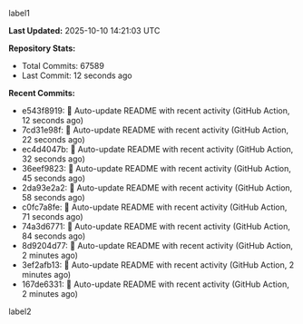 
label1 
<!-- ACTIVITY_START -->
**Last Updated:** 2025-10-10 14:21:03 UTC

**Repository Stats:**
- Total Commits: 67589
- Last Commit: 12 seconds ago

**Recent Commits:**
- e543f8919: 🤖 Auto-update README with recent activity (GitHub Action, 12 seconds ago)
- 7cd31e98f: 🤖 Auto-update README with recent activity (GitHub Action, 22 seconds ago)
- ec4d4047b: 🤖 Auto-update README with recent activity (GitHub Action, 32 seconds ago)
- 36eef9823: 🤖 Auto-update README with recent activity (GitHub Action, 45 seconds ago)
- 2da93e2a2: 🤖 Auto-update README with recent activity (GitHub Action, 58 seconds ago)
- c0fc7a8fe: 🤖 Auto-update README with recent activity (GitHub Action, 71 seconds ago)
- 74a3d6771: 🤖 Auto-update README with recent activity (GitHub Action, 84 seconds ago)
- 8d9204d77: 🤖 Auto-update README with recent activity (GitHub Action, 2 minutes ago)
- 3ef2afb13: 🤖 Auto-update README with recent activity (GitHub Action, 2 minutes ago)
- 167de6331: 🤖 Auto-update README with recent activity (GitHub Action, 2 minutes ago)
<!-- ACTIVITY_END -->

label2
